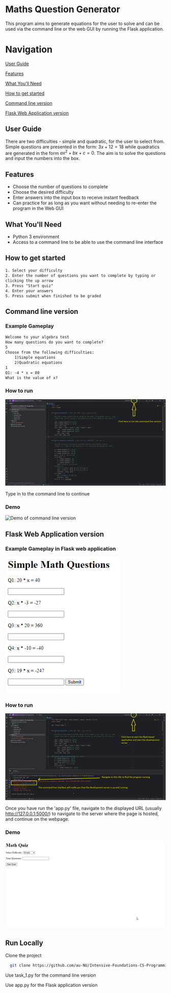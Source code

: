 
# Maths Question Generator

This program aims to generate equations for the user to solve and can be used via the command line or the web GUI by running the Flask application. 

# Navigation
[User Guide](https://github.com/au-NU/Intensive-Foundations-CS-Programming-Coursework-1/blob/master/README.md#user-guide)

[Features](https://github.com/au-NU/Intensive-Foundations-CS-Programming-Coursework-1/blob/master/README.md#features)

[What You'll Need](https://github.com/au-NU/Intensive-Foundations-CS-Programming-Coursework-1/blob/master/README.md#what-youll-need)

[How to get started](https://github.com/au-NU/Intensive-Foundations-CS-Programming-Coursework-1/blob/master/README.md#how-to-get-started)

[Command line version](https://github.com/au-NU/Intensive-Foundations-CS-Programming-Coursework-1/blob/master/README.md#command-line-version)

[Flask Web Application version](https://github.com/au-NU/Intensive-Foundations-CS-Programming-Coursework-1/blob/master/README.md#flask-web-application-version)


## User Guide

There are two difficulties - simple and quadratic, for the user to select from. Simple questions are presented in the form: $3x + 12 = 18$ while quadratics are generated in the form $ax^2 + bx + c = 0$. The aim is to solve the questions and input the numbers into the box.

## Features

- Choose the number of questions to complete
- Choose the desired difficulty
- Enter answers into the input box to receive instant feedback
- Can practice for as long as you want without needing to re-enter the program in the Web GUI

## What You'll Need

- Python 3 environment
- Access to a command line to be able to use the command line interface

## How to get started

    1. Select your difficulty
    2. Enter the number of questions you want to complete by typing or clicking the up arrow
    3. Press "Start quiz"
    4. Enter your answers
    5. Press submit when finished to be graded

## Command line version
### Example Gameplay

```
Welcome to your algebra test
How many questions do you want to complete?
5
Choose from the following difficulties:
	1)Simple equations
	2)Quadratic equations
1
Q1: -4 * x = 80
What is the value of x?
```

### How to run
![Image of how to run command line version](How%20to%20run%20command%20line%20version.png)

Type in to the command line to continue

### Demo
![Demo of command line version](command_line_demo.gif)

## Flask Web Application version
### Example Gameplay in Flask web application
![Image of flask gameplay](Flask%20gameplay.png)

### How to run
![Image of how to run command line version](How%20to%20run%20flask%20based%20version.png)

Once you have run the 'app.py' file, navigate to the displayed URL (usually http://127.0.0.1:5000/) to navigate to the server where the page is hosted, and continue on the webpage.

### Demo
![Demo of flask app](flask_app_demo.gif)
## Run Locally

Clone the project

```bash
  git clone https://github.com/au-NU/Intensive-Foundations-CS-Programming-Coursework-1
```
 Use task_1.py for the command line version

 Use app.py for the Flask application version


